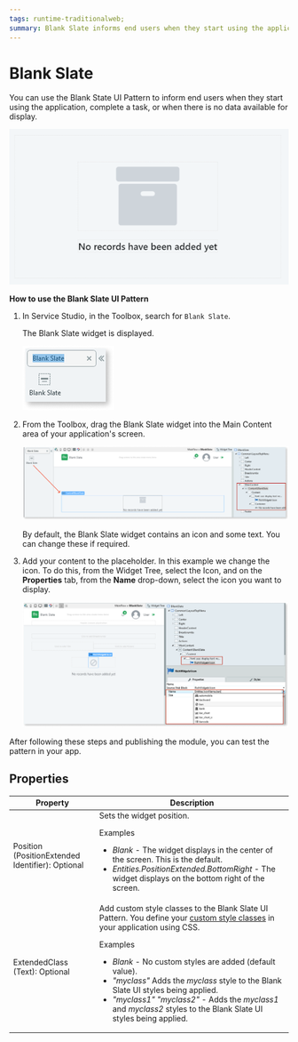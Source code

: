 ```yaml
---
tags: runtime-traditionalweb; 
summary: Blank Slate informs end users when they start using the application, complete a task or when there is no data available for display.
---
```


# Blank Slate
You can use the Blank State UI Pattern to inform end users when they start using the application, complete a task, or when there is no data available for display.

![](<images/blankslate-1.png>)

**How to use the Blank Slate UI Pattern**

1. In Service Studio, in the Toolbox, search for `Blank Slate`.

    The Blank Slate widget is displayed.

    ![](<images/blankslate-2-ss.png>)

1. From the Toolbox, drag the Blank Slate widget into the Main Content area of your application's screen.

    ![](<images/blankslate-3-ss.png>)

    By default, the Blank Slate widget contains an icon and some text. You can change these if required.

1. Add your content to the placeholder. In this example we change the icon. To do this, from the Widget Tree, select the Icon, and on the **Properties** tab, from the **Name** drop-down, select the icon you want to display. 

    ![](<images/blankslate-4-ss.png>)

After following these steps and publishing the module, you can test the pattern in your app. 

## Properties

| **Property** |  **Description** |
|---|---|
| Position (PositionExtended Identifier): Optional| Sets the widget position. <p>Examples</p><ul><li>_Blank_ - The widget displays in the center of the screen. This is the default.</li><li>_Entities.PositionExtended.BottomRight_ - The widget displays on the bottom right of the screen. </li></ul> |  
| ExtendedClass (Text): Optional  |  Add custom style classes to the Blank Slate UI Pattern. You define your [custom style classes](../../../../../../develop/ui/look-feel/css.md) in your application using CSS.<p>Examples</p><ul><li>_Blank_ - No custom styles are added (default value).</li><li>_"myclass"_ Adds the _myclass_ style to the Blank Slate UI styles being applied.</li><li>_"myclass1" "myclass2"_ - Adds the _myclass1_ and _myclass2_ styles to the Blank Slate UI styles being applied. </li></ul> |
  
